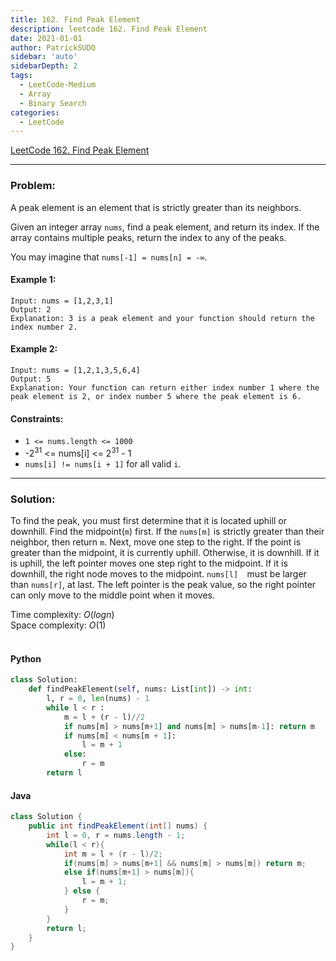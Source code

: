 ```yaml
---
title: 162. Find Peak Element
description: leetcode 162. Find Peak Element
date: 2021-01-01
author: PatrickSUDO
sidebar: 'auto'
sidebarDepth: 2
tags: 
  - LeetCode-Medium
  - Array
  - Binary Search
categories:
  - LeetCode
---
```

[LeetCode 162. Find Peak Element](https://leetcode.com/problems/find-peak-element/)

---
### Problem: <br/>

A peak element is an element that is strictly greater than its neighbors.

Given an integer array `nums`, find a peak element, and return its index. If the array contains multiple peaks, return the index to any of the peaks.

You may imagine that `nums[-1] = nums[n] = -∞`.


#### Example 1:
    Input: nums = [1,2,3,1]
    Output: 2
    Explanation: 3 is a peak element and your function should return the index number 2.

#### Example 2:
    Input: nums = [1,2,1,3,5,6,4]
    Output: 5
    Explanation: Your function can return either index number 1 where the peak element is 2, or index number 5 where the peak element is 6.


#### Constraints:

- `1 <= nums.length <= 1000`
- -2<sup>31</sup> <= nums[i] <= 2<sup>31</sup> - 1
- `nums[i] != nums[i + 1]` for all valid `i`.


---
### Solution: <br/>

To find the peak, you must first determine that it is located uphill or downhill. Find the midpoint(`m`) first. If the `nums[m]`  is strictly greater than their neighbor, then return `m`. Next,  move one step to the right. If the point is greater than the midpoint, it is currently uphill. Otherwise, it is downhill. If it is uphill, the left pointer moves one step right to the midpoint. If it is downhill, the right node moves to the midpoint. `nums[l]  `must be larger than `nums[r]`, at last. The left pointer is the peak value, so the right pointer can only move to the middle point when it moves.


Time complexity: $O(logn)$</br>
Space complexity: $O(1)$ 
</br>
</br>

#### Python
```python
class Solution:
    def findPeakElement(self, nums: List[int]) -> int:
        l, r = 0, len(nums) - 1
        while l < r :
            m = l + (r - l)//2
            if nums[m] > nums[m+1] and nums[m] > nums[m-1]: return m
            if nums[m] < nums[m + 1]:
                l = m + 1
            else:
                r = m 
        return l 
```

#### Java
```java
class Solution {
    public int findPeakElement(int[] nums) {
        int l = 0, r = nums.length - 1;
        while(l < r){
            int m = l + (r - l)/2;
            if(nums[m] > nums[m+1] && nums[m] > nums[m]) return m;    
            else if(nums[m+1] > nums[m]){
                l = m + 1;
            } else {
                r = m;
            }
        }
        return l;
    }
}
```

<Disqus shortname="patricksudo" />